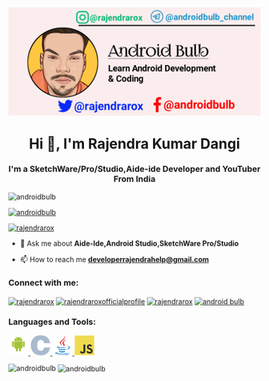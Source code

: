 <img align ="center" src="https://github.com/androidbulb/AndroidBulb/blob/main/20210412_084249.jpg"/>
<h1 align="center">Hi 👋, I'm Rajendra Kumar Dangi</h1>
<h3 align="center">I'm a SketchWare/Pro/Studio,Aide-ide Developer and YouTuber From India</h3>

<p align="left"> <img src="https://komarev.com/ghpvc/?username=androidbulb&label=Profile%20views&color=0e75b6&style=flat" alt="androidbulb" /> </p>

<p align="left"> <a href="https://github.com/ryo-ma/github-profile-trophy"><img src="https://github-profile-trophy.vercel.app/?username=androidbulb" alt="androidbulb" /></a> </p>

<p align="left"> <a href="https://twitter.com/rajendrarox" target="blank"><img src="https://img.shields.io/twitter/follow/rajendrarox?logo=twitter&style=for-the-badge" alt="rajendrarox" /></a> </p>

- 💬 Ask me about **Aide-Ide,Android Studio,SketchWare Pro/Studio**

- 📫 How to reach me **developerrajendrahelp@gmail.com**

<h3 align="left">Connect with me:</h3>
<p align="left">
<a href="https://twitter.com/rajendrarox" target="blank"><img align="center" src="https://cdn.jsdelivr.net/npm/simple-icons@3.0.1/icons/twitter.svg" alt="rajendrarox" height="30" width="40" /></a>
<a href="https://fb.com/rajendraroxofficialprofile" target="blank"><img align="center" src="https://cdn.jsdelivr.net/npm/simple-icons@3.0.1/icons/facebook.svg" alt="rajendraroxofficialprofile" height="30" width="40" /></a>
<a href="https://instagram.com/rajendrarox" target="blank"><img align="center" src="https://cdn.jsdelivr.net/npm/simple-icons@3.0.1/icons/instagram.svg" alt="rajendrarox" height="30" width="40" /></a>
<a href="https://www.youtube.com/c/android bulb" target="blank"><img align="center" src="https://cdn.jsdelivr.net/npm/simple-icons@3.0.1/icons/youtube.svg" alt="android bulb" height="30" width="40" /></a>
</p>

<h3 align="left">Languages and Tools:</h3>
<p align="left"> <a href="https://developer.android.com" target="_blank"> <img src="https://raw.githubusercontent.com/devicons/devicon/master/icons/android/android-original-wordmark.svg" alt="android" width="40" height="40"/> </a> <a href="https://www.cprogramming.com/" target="_blank"> <img src="https://raw.githubusercontent.com/devicons/devicon/master/icons/c/c-original.svg" alt="c" width="40" height="40"/> </a> <a href="https://www.java.com" target="_blank"> <img src="https://raw.githubusercontent.com/devicons/devicon/master/icons/java/java-original.svg" alt="java" width="40" height="40"/> </a> <a href="https://developer.mozilla.org/en-US/docs/Web/JavaScript" target="_blank"> <img src="https://raw.githubusercontent.com/devicons/devicon/master/icons/javascript/javascript-original.svg" alt="javascript" width="40" height="40"/> </a> </p>

<p><img align="left" src="https://github-readme-stats.vercel.app/api/top-langs?username=androidbulb&show_icons=true&locale=en&layout=compact" alt="androidbulb" /></p>

<p>&nbsp;<img align="center" src="https://github-readme-stats.vercel.app/api?username=androidbulb&show_icons=true&locale=en" alt="androidbulb" /></p>
